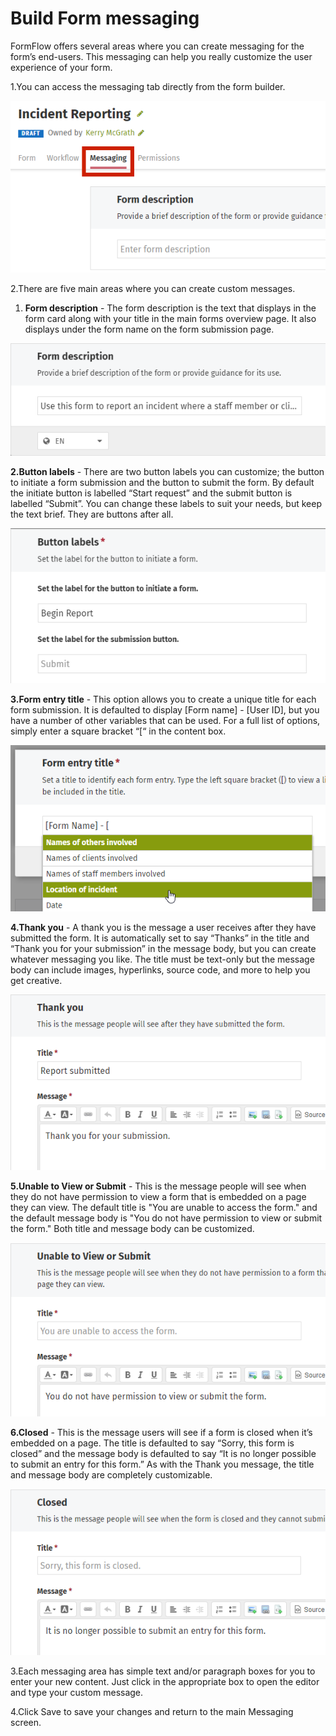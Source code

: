 # Build Form messaging



FormFlow offers several areas where you can create messaging for the form’s end-users. This messaging can help you really customize the user experience of your form.

1.You can access the messaging tab directly from the form builder.  


![](../../../.gitbook/assets/1%20%2835%29.png)



2.There are five main areas where you can create custom messages.

1. **Form description** - The form description is the text that displays in the form card along with your title in the main forms overview page. It also displays under the form name on the form submission page. 

![](../../../.gitbook/assets/2%20%2828%29.png)

**2.Button labels** - There are two button labels you can customize; the button to initiate a form submission and the button to submit the form. By default the initiate button is labelled “Start request” and the submit button is labelled “Submit”. You can change these labels to suit your needs, but keep the text brief. They are buttons after all.

![](../../../.gitbook/assets/3.png)

**3.Form entry title** - This option allows you to create a unique title for each form submission. It is defaulted to display \[Form name\] - \[User ID\], but you have a number of other variables that can be used. For a full list of options, simply enter a square bracket “\[“ in the content box.

![](../../../.gitbook/assets/4%20%2819%29.png)

**4.Thank you** - A thank you is the message a user receives after they have submitted the form. It is automatically set to say “Thanks” in the title and “Thank you for your submission” in the message body, but you can create whatever messaging you like. The title must be text-only but the message body can include images, hyperlinks, source code, and more to help you get creative.

![](../../../.gitbook/assets/5%20%285%29.png)

**5.Unable to View or Submit** -  This is the message people will see when they do not have permission to view a form that is embedded on a page they can view. The default title is "You are unable to access the form." and the default message body is "You do not have permission to view or submit the form." Both title and message body can be customized.

![](../../../.gitbook/assets/6%20%283%29.png)

**6.Closed** - This is the message users will see if a form is closed when it’s embedded on a page. The title is defaulted to say “Sorry, this form is closed” and the message body is defaulted to say “It is no longer possible to submit an entry for this form.” As with the Thank you message, the title and message body are completely customizable. 

![](../../../.gitbook/assets/7%20%283%29.png)



3.Each messaging area has simple text and/or paragraph boxes for you to enter your new content. Just click in the appropriate box to open the editor and type your custom message.

4.Click Save to save your changes and return to the main Messaging screen.

